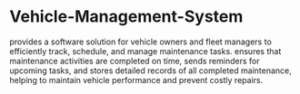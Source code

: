 # Vehicle-Management-System
 provides a software solution for vehicle owners and fleet managers to efficiently track, schedule, and manage maintenance tasks. ensures that maintenance activities are completed on time, sends reminders for upcoming tasks, and stores detailed records of all completed maintenance, helping to maintain vehicle performance and prevent costly repairs.
